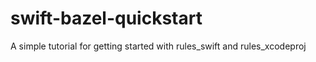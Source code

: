 # swift-bazel-quickstart

A simple tutorial for getting started with rules_swift and rules_xcodeproj
